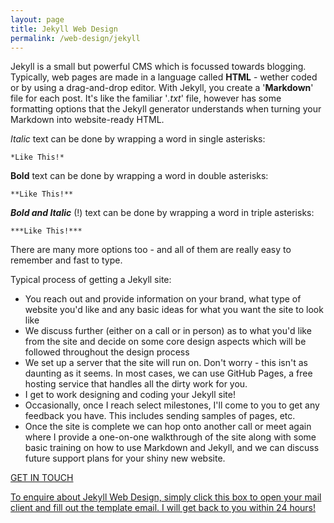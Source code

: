 ```yaml
---
layout: page
title: Jekyll Web Design
permalink: /web-design/jekyll
---
```


Jekyll is a small but powerful CMS which is focussed towards blogging. Typically, web pages are made in a language called **HTML** - wether coded or by using a drag-and-drop editor. With Jekyll, you create a '**Markdown**' file for each post. It's like the familiar '*.txt*' file, however has some formatting options that the Jekyll generator understands when turning your Markdown into website-ready HTML.

*Italic* text can be done by wrapping a word in single asterisks:
```
*Like This!*
```

**Bold** text can be done by wrapping a word in double asterisks:
```
**Like This!**
```

***Bold and Italic*** (!) text can be done by wrapping a word in triple asterisks:
```
***Like This!***
```

There are many more options too - and all of them are really easy to remember and fast to type.

Typical process of getting a Jekyll site:
- You reach out and provide information on your brand, what type of website you'd like and any basic ideas for what you want the site to look like
- We discuss further (either on a call or in person) as to what you'd like from the site and decide on some core design aspects which will be followed throughout the design process
- We set up a server that the site will run on. Don't worry - this isn't as daunting as it seems. In most cases, we can use GitHub Pages, a free hosting service that handles all the dirty work for you.
- I get to work designing and coding your Jekyll site!
- Occasionally, once I reach select milestones, I'll come to you to get any feedback you have. This includes sending samples of pages, etc.
- Once the site is complete we can hop onto another call or meet again where I provide a one-on-one walkthrough of the site along with some basic training on how to use Markdown and Jekyll, and we can discuss future support plans for your shiny new website.

<div>
<a href="mailto:ben@wrth.me?subject=Jekyll%20Web%20Design%20Enquiry&body=Name%3A%0D%0ABusiness%20Name%20(If%20applicable)%3A%0D%0A%0D%0AContact%20Email%20Address%3A%0D%0AContact%20Phone%20Number%3A%0D%0AContact%20Address%3A%0D%0A1%3A%0D%0A2%3A%0D%0ATown%2FCity%3A%0D%0ACounty%3A%0D%0APostcode%3A%0D%0A%0D%0APurpose%20of%20the%20website%20(Info%2C%20Blog%2C%20etc.)%3A%0D%0A%0D%0APlease%20describe%20any%20information%20%26%20ideas%20you%20have%20in%20mind%20for%20the%20site%2C%20along%20with%20any%20additional%20info%20you'd%20like%20me%20to%20know%3A">
<div class="info-box post-list">
    <p class="info-box-title">GET IN TOUCH</p>
    <p class="info-box-content">To enquire about Jekyll Web Design, simply click this box to open your mail client and fill out the template email. I will get back to you within 24 hours!</p>
</div>
</a>
</div>
